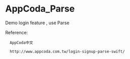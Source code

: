 # AppCoda_Parse

Demo login feature ,  use Parse

Reference:

      AppCoda中文

      http://www.appcoda.com.tw/login-signup-parse-swift/
